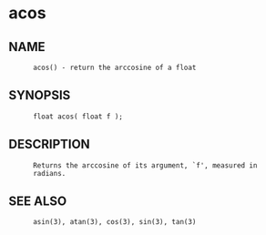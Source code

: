# acos
## NAME
          acos() - return the arccosine of a float

## SYNOPSIS
          float acos( float f );

## DESCRIPTION
          Returns the arccosine of its argument, `f', measured in
          radians.

## SEE ALSO
          asin(3), atan(3), cos(3), sin(3), tan(3)
